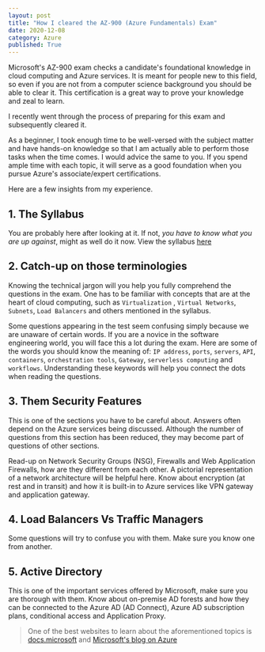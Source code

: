 ```yaml
---
layout: post
title: "How I cleared the AZ-900 (Azure Fundamentals) Exam"
date: 2020-12-08
category: Azure
published: True
---
```

Microsoft's AZ-900 exam checks a candidate's foundational knowledge in cloud computing and Azure services. It is meant for people new to this field, so even if you are not from a computer science background you should be able to clear it. This certification is a great way to prove your knowledge and zeal to learn. 

I recently went through the process of preparing for this exam and subsequently cleared it.

<html>

<div data-iframe-width="350" data-iframe-height="270" data-share-badge-id="be9714ac-3a6c-4357-912f-9dc44c8023f1" data-share-badge-host="https://www.youracclaim.com"></div><script type="text/javascript" async src="//cdn.youracclaim.com/assets/utilities/embed.js"></script>

</html> 

As a beginner, I took enough time to be well-versed with the subject matter and have hands-on knowledge so that I am actually able to perform those tasks when the time comes. I would advice the same to you. If you spend ample time with each topic, it will serve as a good foundation when you pursue Azure's associate/expert certifications.

Here are a few insights from my experience.

## 1. The Syllabus

You are probably here after looking at it. If not, *you have to know what you are up against*, might as well do it now. View the syllabus [here](https://query.prod.cms.rt.microsoft.com/cms/api/am/binary/RE3VwUY)

## 2. Catch-up on those terminologies

Knowing the technical jargon will you help you fully comprehend the questions in the exam. One has to be familiar with concepts that are at the heart of cloud computing, such as `Virtualization` , `Virtual Networks`, `Subnets`, `Load Balancers` and others mentioned in the syllabus.

Some questions appearing in the test seem confusing simply because we are unaware of certain words. If you are a novice in the software engineering world, you will face this a lot during the exam. Here are some of the words you should know the meaning of: `IP address`, `ports`, `servers`, `API`, `containers`, `orchestration tools`, `Gateway`, `serverless computing` and `workflows`. Understanding these keywords will help you connect the dots when reading the questions.

## 3. Them Security Features

This is one of the sections you have to be careful about. Answers often depend on the Azure services being discussed. Although the number of questions from this section has been reduced, they may become part of questions of other sections.

 Read-up on Network Security Groups (NSG), Firewalls and Web Application Firewalls, how are they different from each other. A pictorial representation of a network architecture will be helpful here. Know about encryption (at rest and in transit) and how it is built-in to Azure services like VPN gateway and application gateway.

## 4. Load Balancers Vs Traffic Managers

Some questions will try to confuse you with them. Make sure you know one from another.

## 5. Active Directory

This is one of the important services offered by Microsoft, make sure you are thorough with them. Know about on-premise AD forests and how they can be connected to the Azure AD (AD Connect), Azure AD subscription plans, conditional access and Application Proxy.



> One of the best websites to learn about the aforementioned topics is [docs.microsoft](https://docs.microsoft.com/en-us/) and [Microsoft's blog on Azure](https://azure.microsoft.com/en-in/blog/)


